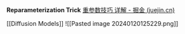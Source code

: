 **Reparameterization Trick**
[重参数技巧 详解 - 掘金 (juejin.cn)](https://juejin.cn/post/7213239578664157221)



[[Diffusion Models]]
![[Pasted image 20240120125229.png]]